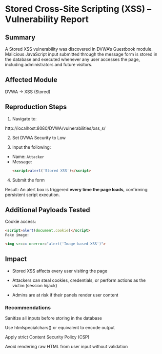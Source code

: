 # Stored Cross-Site Scripting (XSS) – Vulnerability Report

## Summary

A Stored XSS vulnerability was discovered in DVWA’s Guestbook module. Malicious JavaScript input submitted through the message form is stored in the database and executed whenever any user accesses the page, including administrators and future visitors.

## Affected Module

DVWA → XSS (Stored)

## Reproduction Steps

1. Navigate to:

http://localhost:8080/DVWA/vulnerabilities/xss_s/

2. Set DVWA Security to Low

3. Input the following:

- Name: `Attacker`
- Message:
  ```html
  <script>alert('Stored XSS')</script>
  ```
4. Submit the form

Result: An alert box is triggered **every time the page loads**, confirming persistent script execution.

## Additional Payloads Tested

Cookie access:

```html
<script>alert(document.cookie)</script>
Fake image:

<img src=x onerror="alert('Image-based XSS')">
```
## Impact

- Stored XSS affects every user visiting the page

- Attackers can steal cookies, credentials, or perform actions as the victim (session hijack)

- Admins are at risk if their panels render user content

### Recommendations
Sanitize all inputs before storing in the database

Use htmlspecialchars() or equivalent to encode output

Apply strict Content Security Policy (CSP)

Avoid rendering raw HTML from user input without validation

